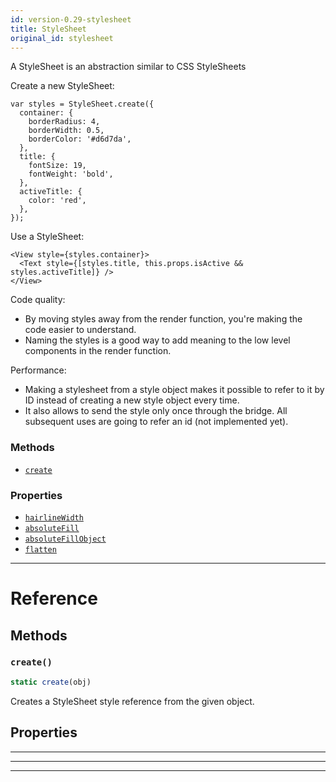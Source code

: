 ```yaml
---
id: version-0.29-stylesheet
title: StyleSheet
original_id: stylesheet
---
```


A StyleSheet is an abstraction similar to CSS StyleSheets

Create a new StyleSheet:

```
var styles = StyleSheet.create({
  container: {
    borderRadius: 4,
    borderWidth: 0.5,
    borderColor: '#d6d7da',
  },
  title: {
    fontSize: 19,
    fontWeight: 'bold',
  },
  activeTitle: {
    color: 'red',
  },
});
```

Use a StyleSheet:

```
<View style={styles.container}>
  <Text style={[styles.title, this.props.isActive && styles.activeTitle]} />
</View>
```

Code quality:

- By moving styles away from the render function, you're making the code easier to understand.
- Naming the styles is a good way to add meaning to the low level components in the render function.

Performance:

- Making a stylesheet from a style object makes it possible to refer to it by ID instead of creating a new style object every time.
- It also allows to send the style only once through the bridge. All subsequent uses are going to refer an id (not implemented yet).

### Methods

- [`create`](stylesheet.md#create)

### Properties

- [`hairlineWidth`](stylesheet.md#hairlinewidth)
- [`absoluteFill`](stylesheet.md#absolutefill)
- [`absoluteFillObject`](stylesheet.md#absolutefillobject)
- [`flatten`](stylesheet.md#flatten)

---

# Reference

## Methods

### `create()`

```jsx
static create(obj)
```

Creates a StyleSheet style reference from the given object.

## Properties

---

---

---
